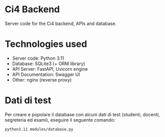 # Ci4 Backend
Server code for the Ci4 backend, APIs and database.

# Technologies used
- Server code: Python 3.11
- Database: SQLite3 (+ ORM library)
- API Server: FastAPI, Uvicorn engine
- API Documentation: Swagger UI
- Other: nginx (reverse proxy)

# Dati di test
Per creare e popolare il database con alcuni dati di test (studenti, docenti, segreteria ed esami), eseguire il seguente comando:
```bash
python3.11 modules/database.py
```
